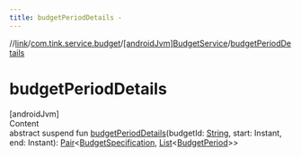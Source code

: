 ```yaml
---
title: budgetPeriodDetails -
---
```

//[link](../../index.md)/[com.tink.service.budget](../index.md)/[[androidJvm]BudgetService](index.md)/[budgetPeriodDetails](budget-period-details.md)



# budgetPeriodDetails  
[androidJvm]  
Content  
abstract suspend fun [budgetPeriodDetails](budget-period-details.md)(budgetId: [String](https://kotlinlang.org/api/latest/jvm/stdlib/kotlin/-string/index.html), start: Instant, end: Instant): [Pair](https://kotlinlang.org/api/latest/jvm/stdlib/kotlin/-pair/index.html)<[BudgetSpecification](../../com.tink.model.budget/index.md#%5Bcom.tink.model.budget%2FBudgetSpecification%2F%2F%2FPointingToDeclaration%2F%5D%2FClasslikes%2F-586840090), [List](https://kotlinlang.org/api/latest/jvm/stdlib/kotlin.collections/-list/index.html)<[BudgetPeriod](../../com.tink.model.budget/index.md#%5Bcom.tink.model.budget%2FBudgetPeriod%2F%2F%2FPointingToDeclaration%2F%5D%2FClasslikes%2F-586840090)>>  



